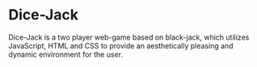 # Dice-Jack
Dice-Jack is a two player web-game based on black-jack, which utilizes JavaScript, HTML and CSS to provide an aesthetically pleasing and dynamic environment for the user.
